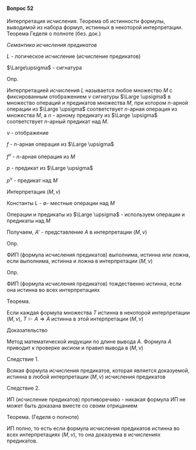 #### Вопрос 52

Интерпретация исчисления. Теорема об истинности формулы, выводимой из набора формул, истинных в некоторой интерпретации. Теорема Геделя о полноте (без. док.)

*Семантика исчисления предикатов*

$L$ - логическое исчисление (исчисление предикатов)

$\Large\upsigma$ - сигнатура

Опр.

Интерпретацией исчисления $L$ называется любое множество $M$ с фиксированным отображением $\nu$ сигнатуры $\Large \upsigma$ в множество операций и предикатов множества $M$, при котором $n$-арной операции из $\Large \upsigma$ соответствует $n$-арная операция из множества $M$, а $n$ - арному предикату из $\Large \upsigma$ соответствует $n$-арный предикат над $M$.

$\nu$ - отображение

$f$ - $n$-арная операция из $\Large \upsigma$

$f^{\nu}$ - $n$-арная операция из $M$

$p$ - предикат из $\Large \upsigma$

$p^{\nu}$ - предикат над $M$

Интерпретация $(M,\nu)$

Константы $L$ - $\emptyset$- местные операции над $M$ 

Операции и предикаты из $\Large \upsigma$ - используем операции и предикаты над $M$

Получаем, $A'$ - представление $A$ в интерпретации $(M,\nu)$

Опр.

ФИП (формула исчисления предикатов) выполнима, истинна или ложна, если выполнима, истинна и ложна в интерпретации $(M,\nu)$

Опр.

ФИП (формула исчисления предикатов) тождественно истинна, если она истинна во всех интерпретациях

Теорема.

Если каждая формула множества $T$ истинна в некоторой интерпретации $(M,\nu)$, $T \vdash A \Rightarrow A$ истинна в этой интерпретации $(M,\nu)$

Доказательство

Метод математической индукции по длине вывода $A$. Формула $A$ приводит к проверке аксиом и правил вывода в $(M,\nu)$

Следствие 1.

Всякая формула исчисления предикатов, которая является доказуемой, истинна в любой интерпретации $(M,\nu)$ исчисления предикатов

Следствие 2.

ИП (исчисление предикатов) противоречиво - никакая формула ИП не может быть доказана вместе со своим отрицанием

Теорема. (Геделя о полноте)

ИП полно, то есть если формула исчисления предикатов истинна во всех интерпретациях $(M,\nu)$, то она доказуема в исчислениях предикатов.